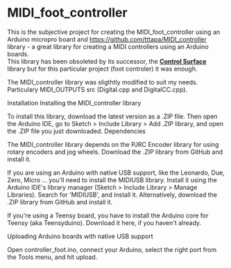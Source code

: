 # MIDI_foot_controller
This is the subjective project for creating the MIDI_foot_controller using an Arduino micropro board and https://github.com/tttapa/MIDI_controller library - a great library for creating a MIDI controllers using an Arduino boards.  
This library has been obsoleted by its successor, the [**Control Surface**](https://github.com/tttapa/Control-Surface) library but for this particular project (foot controler) it was enough.

The MIDI_controller library was sligthtly modified to suit my needs. Particulary MIDI_OUTPUTS src (Digital.cpp and DigitalCC.cpp).

Installation
Installing the MIDI_controller library

To install this library, download the latest version as a .ZIP file. Then open the Arduino IDE, go to Sketch > Include Library > Add .ZIP library, and open the .ZIP file you just downloaded.
Dependencies

The MIDI_controller library depends on the PJRC Encoder library for using rotary encoders and jog wheels. Download the .ZIP library from GitHub and install it.

If you are using an Arduino with native USB support, like the Leonardo, Due, Zero, Micro ... you'll need to install the MIDIUSB library. Install it using the Arduino IDE's library manager (Sketch > Include Library > Manage Libraries). Search for 'MIDIUSB', and install it. Alternatively, download the .ZIP library from GitHub and install it.

If you're using a Teensy board, you have to install the Arduino core for Teensy (aka Teensyduino). Download it here, if you haven't already.

Uploading
Arduino boards with native USB support

Open controller_foot.ino, connect your Arduino, select the right port from the Tools menu, and hit upload.
